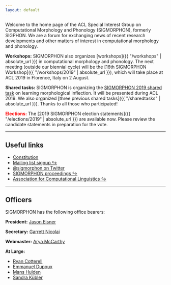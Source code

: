 ```yaml
---
layout: default
---
```


Welcome to the home page of the ACL Special Interest Group on Computational Morphology and Phonology (SIGMORPHON), formerly SIGPHON. We are a forum for exchanging news of recent research developments and other matters of interest in computational morphology and phonology.

**Workshops:** SIGMORPHON also organizes [workshops]({{ "/workshops" | absolute_url }}) in computational morphology and phonology. The next meeting (outside our biennial cycle) will be the [16th SIGMORPHON Workshop]({{ "/workshops/2019" | absolute_url }}), which will take place at ACL 2019 in Florence, Italy on 2 August.

**Shared tasks:** SIGMORPHON is organizing the [SIGMORPHON 2019 shared task](sharedtasks/2019) on learning morphological inflection. It will be presented during ACL 2019. We also organized [three previous shared tasks]({{ "/sharedtasks" | absolute_url }}). Thanks to all those who participated!

<span style="color: red;">**Elections:**</span> The [2019 SIGMORPHON election statements]({{ "/elections/2019" | absolute_url }}) are available now. Please review the candidate statements in preparation for the vote.

---

## Useful links

- [Constitution](constitution/)
- [Mailing list signup ↪](http://mailman.clsp.jhu.edu/mailman/listinfo/sigmorphon)
- [@sigmorphon on Twitter](https://twitter.com/sigmorphon)
- [SIGMORPHON proceedings ↪](http://aclweb.org/anthology/sigmorphon.html)
- [Association for Computational Linguistics ↪](https://www.aclweb.org/portal/)

---

## Officers

SIGMORPHON has the following office bearers:

**President:**  [Jason Eisner](http://www.cs.jhu.edu/~jason/)

**Secretary:** [Garrett Nicolai](https://webdocs.cs.ualberta.ca/~nicolai/)

**Webmaster:** [Arya McCarthy](https://cs.jhu.edu/~arya)

**At Large:**

* [Ryan Cotterell](https://ryancotterell.github.io)
* [Emmanuel Dupoux](http://www.lscp.net/persons/dupoux/) 
* [Mans Hulden](http://verbs.colorado.edu/~mahu0110/) 
* [Sandra Kübler](http://cl.indiana.edu/~skuebler/)
